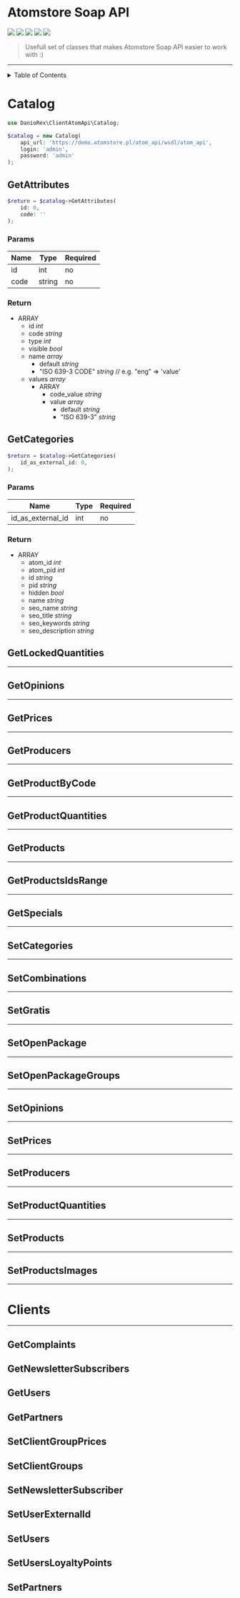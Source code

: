 # Atomstore Soap API

![](https://img.shields.io/packagist/php-v/daniorex/client-atom-api) ![](https://img.shields.io/github/issues/daniorex/client-atom-api) ![](https://img.shields.io/github/forks/daniorex/client-atom-api) ![](https://img.shields.io/github/stars/daniorex/client-atom-api) ![](https://img.shields.io/github/license/daniorex/client-atom-api)

> Usefull set of classes that makes Atomstore Soap API easier to work with :)

------------

<details>
<summary>Table of Contents</summary>

* [Catalog](#catalog)
    * [GetAttributes](#getattributes)
    * [GetCategories](#getcategories)

</details>

# Catalog

```php
use DanioRex\ClientAtomApi\Catalog;

$catalog = new Catalog(
    api_url: 'https://demo.atomstore.pl/atom_api/wsdl/atom_api',
    login: 'admin',
    password: 'admin'
);
```

## GetAttributes

```php
$return = $catalog->GetAttributes(
    id: 0,
    code: ''
);
```

### Params

|Name|Type|Required| 
| ------------ | ------------ | ------------ |
|id|int|no|
|code|string|no|

### Return

* ARRAY
    * id *int*
    * code *string*
    * type *int*
    * visible *bool*
    * name *array*
        * default *string*
        * "ISO 639-3 CODE" *string* // e.g. "eng" => 'value'
    * values *array*
        * ARRAY
            * code_value *string*
            * value *array*
                * default *string*
                * "ISO 639-3" *string*

## GetCategories

```php
$return = $catalog->GetCategories(
    id_as_external_id: 0,
);
```

### Params

|Name|Type|Required| 
| ------------ | ------------ | ------------ |
|id_as_external_id|int|no|

### Return

* ARRAY
    * atom_id *int*
    * atom_pid *int*
    * id *string*
    * pid *string*
    * hidden *bool*
    * name *string*
    * seo_name *string*
    * seo_title *string*
    * seo_keywords *string*
    * seo_description *string*

## GetLockedQuantities

---

## GetOpinions

---

## GetPrices

---

## GetProducers

---

## GetProductByCode

---

## GetProductQuantities

---

## GetProducts

---

## GetProductsIdsRange

---

## GetSpecials

---

## SetCategories

---

## SetCombinations

---

## SetGratis

---

## SetOpenPackage

---

## SetOpenPackageGroups

---

## SetOpinions

---

## SetPrices

---

## SetProducers

---

## SetProductQuantities

---

## SetProducts

---

## SetProductsImages

---

# Clients

---

## GetComplaints

## GetNewsletterSubscribers

## GetUsers

## GetPartners

## SetClientGroupPrices

## SetClientGroups

## SetNewsletterSubscriber

## SetUserExternalId

## SetUsers

## SetUsersLoyaltyPoints

## SetPartners
